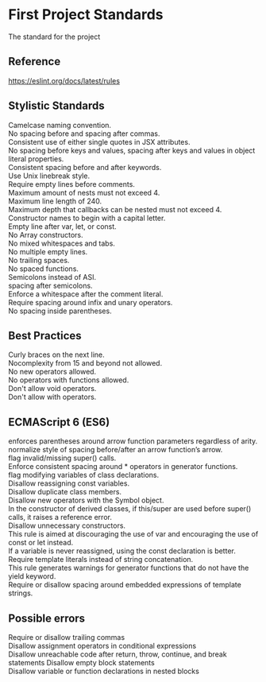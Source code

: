 # First Project Standards
The standard for the project

## Reference
https://eslint.org/docs/latest/rules

## Stylistic Standards  
Camelcase naming convention.  
No spacing before and spacing after commas.  
Consistent use of either single quotes in JSX attributes.  
No spacing before keys and values, spacing after  keys and values in object literal properties.  
Consistent spacing before and after keywords.  
Use Unix linebreak style.  
Require empty lines before comments.  
Maximum amount of nests must not exceed 4.  
Maximum line length of 240.  
Maximum depth that callbacks can be nested must not exceed 4.  
Constructor names to begin with a capital letter.  
Empty line after var, let, or const.  
No Array constructors.  
No mixed whitespaces and tabs.  
No multiple empty lines.  
No trailing spaces.  
No spaced functions.  
Semicolons instead of ASI.  
spacing after semicolons.  
Enforce a whitespace after the comment literal.  
Require spacing around infix and unary operators.  
No spacing inside parentheses. 


## Best Practices  
Curly braces on the next line.  
Nocomplexity from 15 and beyond not allowed.  
No new operators allowed.  
No operators with functions allowed.  
Don't allow void operators.  
Don't allow with operators.  

## ECMAScript 6 (ES6)
enforces parentheses around arrow function parameters regardless of arity.  
normalize style of spacing before/after an arrow function’s arrow.  
flag invalid/missing super() calls.  
Enforce consistent spacing around * operators in generator functions.  
flag modifying variables of class declarations.  
Disallow reassigning const variables.  
Disallow duplicate class members.  
Disallow new operators with the Symbol object.  
In the constructor of derived classes, if this/super are used before super() calls, it raises a reference error.  
Disallow unnecessary constructors.  
This rule is aimed at discouraging the use of var and encouraging the use of const or let instead.  
If a variable is never reassigned, using the const declaration is better.  
Require template literals instead of string concatenation.  
This rule generates warnings for generator functions that do not have the yield keyword.  
Require or disallow spacing around embedded expressions of template strings.  

## Possible errors  
Require or disallow trailing commas  
Disallow assignment operators in conditional expressions  
Disallow unreachable code after return, throw, continue, and break statements
Disallow empty block statements  
Disallow variable or function declarations in nested blocks
